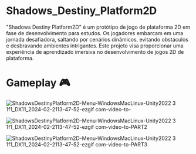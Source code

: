 # Shadows_Destiny_Platform2D 

"Shadows Destiny Platform2D" é um protótipo de jogo de plataforma 2D em fase de desenvolvimento para estudos. Os jogadores embarcam em uma jornada desafiadora, saltando por cenários dinâmicos, evitando obstáculos e desbravando ambientes intrigantes. Este projeto visa proporcionar uma experiência de aprendizado imersiva no desenvolvimento de jogos 2D de plataforma.


# Gameplay 🎮

![ShadowsDestinyPlatform2D-Menu-WindowsMacLinux-Unity2022 3 1f1_DX11_2024-02-2113-47-52-ezgif com-video-to-](https://github.com/Sam1536/Shadows_Destiny_Platform2D-/assets/89424721/c3a0801b-e4d0-4d24-8bb2-66bb37124cbf)


![ShadowsDestinyPlatform2D-Menu-WindowsMacLinux-Unity2022 3 1f1_DX11_2024-02-2113-47-52-ezgif com-video-to-PART2](https://github.com/Sam1536/Shadows_Destiny_Platform2D-/assets/89424721/0b87a0a9-2846-44a2-af0e-0b3f77705903)


![ShadowsDestinyPlatform2D-Menu-WindowsMacLinux-Unity2022 3 1f1_DX11_2024-02-2113-47-52-ezgif com-video-to-PART3](https://github.com/Sam1536/Shadows_Destiny_Platform2D-/assets/89424721/123f650a-5664-4f1d-8065-7ddbacc55fc7)
